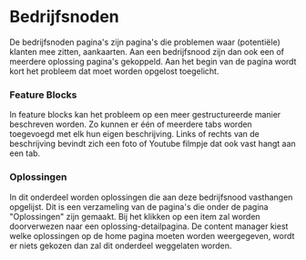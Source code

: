 # Bedrijfsnoden

De bedrijfsnoden pagina's zijn pagina's die problemen waar \(potentiële\) klanten mee zitten, aankaarten. Aan een bedrijfsnood zijn dan ook een of meerdere oplossing pagina's gekoppeld. Aan het begin van de pagina wordt kort het probleem dat moet worden opgelost toegelicht.

### Feature Blocks

In feature blocks kan het probleem op een meer gestructureerde manier beschreven worden. Zo kunnen er één of meerdere tabs worden toegevoegd met elk hun eigen beschrijving. Links of rechts van de beschrijving bevindt zich een foto of Youtube filmpje dat ook vast hangt aan een tab.

### Oplossingen

In dit onderdeel worden oplossingen die aan deze bedrijfsnood vasthangen opgelijst. Dit is een verzameling van de pagina's die onder de pagina "Oplossingen" zijn gemaakt. Bij het klikken op een item zal worden doorverwezen naar een oplossing-detailpagina. De content manager kiest welke oplossingen op de home pagina moeten worden weergegeven, wordt er niets gekozen dan zal dit onderdeel weggelaten worden.






